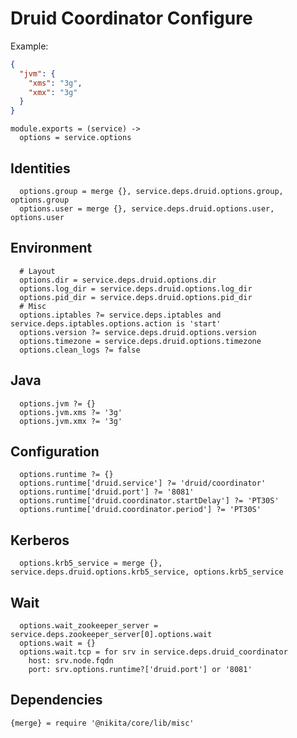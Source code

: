 
# Druid Coordinator Configure

Example:

```json
{
  "jvm": {
    "xms": "3g",
    "xmx": "3g"
  }
}
```

    module.exports = (service) ->
      options = service.options

## Identities

      options.group = merge {}, service.deps.druid.options.group, options.group
      options.user = merge {}, service.deps.druid.options.user, options.user

## Environment

      # Layout
      options.dir = service.deps.druid.options.dir
      options.log_dir = service.deps.druid.options.log_dir
      options.pid_dir = service.deps.druid.options.pid_dir
      # Misc
      options.iptables ?= service.deps.iptables and service.deps.iptables.options.action is 'start'
      options.version ?= service.deps.druid.options.version
      options.timezone = service.deps.druid.options.timezone
      options.clean_logs ?= false

## Java

      options.jvm ?= {}
      options.jvm.xms ?= '3g'
      options.jvm.xmx ?= '3g'

## Configuration

      options.runtime ?= {}
      options.runtime['druid.service'] ?= 'druid/coordinator'
      options.runtime['druid.port'] ?= '8081'
      options.runtime['druid.coordinator.startDelay'] ?= 'PT30S'
      options.runtime['druid.coordinator.period'] ?= 'PT30S'

## Kerberos

      options.krb5_service = merge {}, service.deps.druid.options.krb5_service, options.krb5_service

## Wait

      options.wait_zookeeper_server = service.deps.zookeeper_server[0].options.wait
      options.wait = {}
      options.wait.tcp = for srv in service.deps.druid_coordinator
        host: srv.node.fqdn
        port: srv.options.runtime?['druid.port'] or '8081'

## Dependencies

    {merge} = require '@nikita/core/lib/misc'

